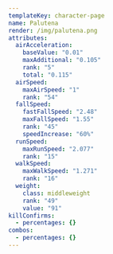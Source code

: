 ```yaml
---
templateKey: character-page
name: Palutena
render: /img/palutena.png
attributes:
  airAcceleration:
    baseValue: "0.01"
    maxAdditional: "0.105"
    rank: "5"
    total: "0.115"
  airSpeed:
    maxAirSpeed: "1"
    rank: "54"
  fallSpeed:
    fastFallSpeed: "2.48"
    maxFallSpeed: "1.55"
    rank: "45"
    speedIncrease: "60%"
  runSpeed:
    maxRunSpeed: "2.077"
    rank: "15"
  walkSpeed:
    maxWalkSpeed: "1.271"
    rank: "16"
  weight:
    class: middleweight
    rank: "49"
    value: "91"
killConfirms:
  - percentages: {}
combos:
  - percentages: {}
---
```

